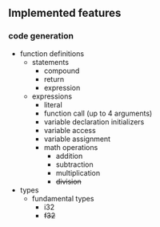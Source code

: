 ## Implemented features
### code generation
- function definitions
    - statements
        * compound
        * return
        * expression
    - expressions
        * literal
        * function call (up to 4 arguments)
        * variable declaration initializers
        * variable access
        * variable assignment
        * math operations
            * addition
            * subtraction
            * multiplication
            * ~~division~~
- types
    * fundamental types
        * i32
        * ~~f32~~